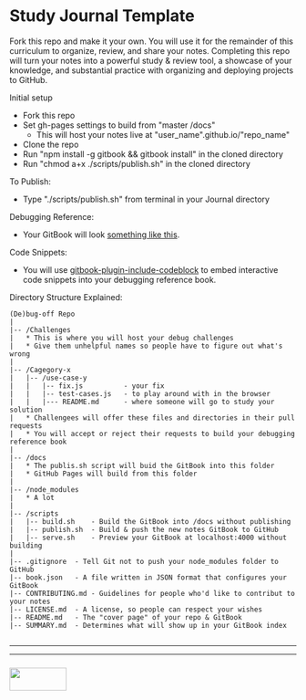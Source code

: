 # Study Journal Template

Fork this repo and make it your own.  You will use it for the remainder of this curriculum to organize, review, and share your notes.  Completing this repo will turn your notes into a powerful study & review tool, a showcase of your knowledge, and substantial practice with organizing and deploying projects to GitHub.
 
Initial setup
* Fork this repo
* Set gh-pages settings to build from "master /docs"
  * This will host your notes live at "user_name".github.io/"repo_name"
* Clone the repo
* Run "npm install -g gitbook && gitbook install" in the cloned directory
* Run "chmod a+x ./scripts/publish.sh" in the cloned directory

To Publish:  
* Type "./scripts/publish.sh" from terminal in your Journal directory

Debugging Reference:
* Your GitBook will look [something like this](https://elewa-academy.github.io/de-bug-off-template).

Code Snippets:
* You will use [gitbook-plugin-include-codeblock](https://github.com/azu/gitbook-plugin-include-codeblock) to embed interactive code snippets into your debugging reference book.

Directory Structure Explained: 
```
(De)bug-off Repo
|
|-- /Challenges
|   * This is where you will host your debug challenges
|   * Give them unhelpful names so people have to figure out what's wrong
|
|-- /Cagegory-x
|   |-- /use-case-y
|   |   |-- fix.js          - your fix
|   |   |-- test-cases.js   - to play around with in the browser
|   |   |--- README.md      - where someone will go to study your solution
|   * Challengees will offer these files and directories in their pull requests
|   * You will accept or reject their requests to build your debugging reference book
|
|-- /docs
|   * The publis.sh script will buid the GitBook into this folder
|   * GitHub Pages will build from this folder
|
|-- /node_modules
|   * A lot
|
|-- /scripts
|   |-- build.sh    - Build the GitBook into /docs without publishing
|   |-- publish.sh  - Build & push the new notes GitBook to GitHub
|   |-- serve.sh    - Preview your GitBook at localhost:4000 without building
|
|-- .gitignore  - Tell Git not to push your node_modules folder to GitHub
|-- book.json   - A file written in JSON format that configures your GitBook
|-- CONTRIBUTING.md - Guidelines for people who'd like to contribut to your notes
|-- LICENSE.md  - A license, so people can respect your wishes
|-- README.md   - The "cover page" of your repo & GitBook
|-- SUMMARY.md  - Determines what will show up in your GitBook index


```

<script type='text/javascript' src='./scripts/bugzz.js'></script>
<script type='text/javascript'>
	// default fruit fly bug:
	new BugController({
	});
	// default spiders:
	new SpiderController({
	});
	// https://github.com/Auz/Bug
</script>


___
___
### <a href="http://elewa.education/blog" target="_blank"><img src="https://user-images.githubusercontent.com/18554853/34921062-506450ae-f97d-11e7-875f-6feeb26ad72d.png" width="100" height="40"/></a>
